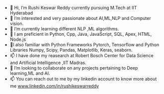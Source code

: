- 👋 Hi, I’m Rushi Keswar Reddy currently pursuing M.Tech at IIT Hyderabad
- 👀 I’m interested and very passionate about AI,ML,NLP and Computer vision.
- 🌱 I’m currently learning different NLP ,ML algorithms.
- 🚩 I am preficient in Python, Cpp, Java, JavaScript, SQL, Apex, HTML, Node.js
- 🚩I also familiar with Python Frameworks Pytorch, Tensorflow and Python Libraries Numpy, Scipy, Pandas, Matplotlib, Keras, seaborn.
- 📫 I have done my reasearch at Robert Bosch Center for Data Science and Artificial Intelligence ,IIT Madras.
- 💞️ I’m looking to collaborate on any projects pertaining to Deep learning,ML and AI.
- 📫 You can reach out to me by my linkedin account to know more about me www.linkedin.com/in/rushikeswarreddy


<!---
Increshi/Increshi is a ✨ special ✨ repository because its `README.md` (this file) appears on your GitHub profile.
You can click the Preview link to take a look at your changes.
--->

